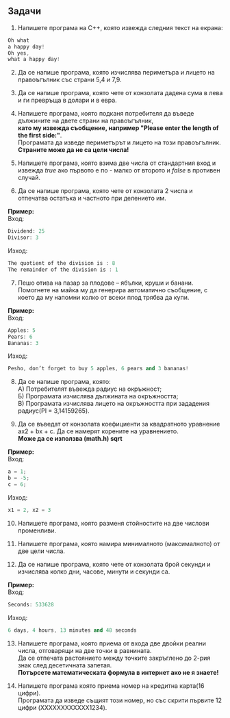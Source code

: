 ## Задачи

1. Напишете програма на C++, която извежда следния текст на екрана:   
    
```c++
Oh what
a happy day!
Oh yes,
what a happy day!
```

2. Да се напише програма, която изчислява периметъра и лицето на правоъгълник със страни 5,4 и 7,9.

3. Да се напише програма, която чете от конзолата дадена сума в лева и ги превръща в долари и в евра.

4. Напишете програма, която подканя потребителя да въведе дължините на двете страни на правоъгълник, <br />
   **като му извежда съобщение, например "Please enter the length of the first side:"**. <br />
   Програмата да изведе периметърът и лицето на този правоъгълник. <br />
   **Страните може да не са цели числа!** <br />

5. Напишете програма, която взима две числа от стандартния вход и извежда *true* ако първото е по - малко от второто и *false* в противен случай.

6. Да се напише програма, която чете от конзолата 2 числа и отпечатва остатъка и частното при делението им.<br />

**Пример:** <br />
Вход:
```c++
Dividend: 25
Divisor: 3
```
Изход:
```c++
The quotient of the division is : 8
The remainder of the division is : 1
```

7. Пешо отива на пазар за плодове – ябълки, круши и банани. Помогнете на майка му да генерира автоматично съобщение, с което да му напомни колко от всеки плод трябва да купи.<br />

**Пример:**<br />
Вход:
```c++
Apples: 5
Pears: 6
Bananas: 3
```
Изход: 
```c++
Pesho, don’t forget to buy 5 apples, 6 pears and 3 bananas!
```
            
8. Да се напише програма, която:                    
   А) Потребителят въвежда радиус на окръжност;           
   Б) Програмата изчислява дължината на окръжността;                     
   В) Програмата изчислява лицето на окръжността при зададения радиус(PI = 3,14159265). <br />      
       
9. Да се въведат от конзолата коефициенти за квадратното уравнение ax2 + bx + c. Да се намерят корените на уравнението.<br />
**Mоже да се използва <cmath> (math.h) sqrt** <br />
             
**Пример:**<br />
Вход:
```c++
a = 1;
b = -5;
c = 6;
```
Изход: 
```c++
x1 = 2, x2 = 3
```

10. Напишете програма, която разменя стойностите на две числови променливи.                     

11. Напишете програма, която намира минималното (максималното) от две цели числа.       

12. Да се напише програма, която чете от конзолата брой секунди и изчислява колко дни, часове, минути и секунди са.<br />

**Пример:**<br />
Вход:
```c++
Seconds: 533628
```
Изход:
```c++
6 days, 4 hours, 13 minutes and 48 seconds
```
                
13. Напишете програма, която приема от входа две двойки реални числа, отговарящи на две точки в равнината.                     
    Да се отпечата растоянието между точките закръглено до 2-рия знак след десетичната запетая.                      
    **Потърсете математическата формула в интернет ако не я знаете!**                    
                               
14. Напишете програма която приема номер на кредитна карта(16 цифри). <br />
    Програмата да изведе същият този номер, но със скрити първите 12 цифри (XXXXXXXXXXXX1234).